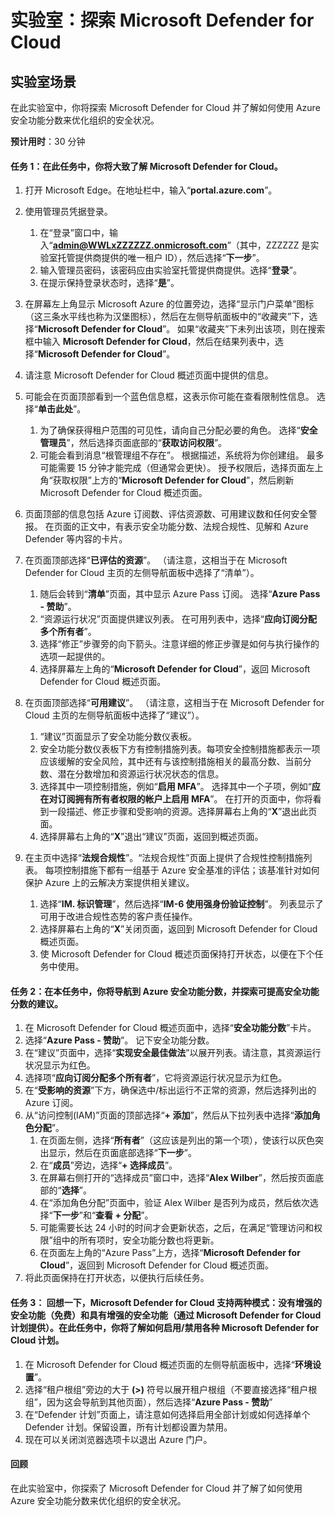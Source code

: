 ﻿---
lab:
    title: '探索 Microsoft Defender for Cloud'
    module: '模块 3 第 2 课：描述 Microsoft 安全解决方案的功能：描述 Azure 安全管理功能'
---

# 实验室：探索 Microsoft Defender for Cloud

## 实验室场景
在此实验室中，你将探索 Microsoft Defender for Cloud 并了解如何使用 Azure 安全功能分数来优化组织的安全状况。

**预计用时**：30 分钟

#### 任务 1：在此任务中，你将大致了解 Microsoft Defender for Cloud。
1.	打开 Microsoft Edge。在地址栏中，输入“**portal.azure.com**”。

1. 使用管理员凭据登录。
    1. 在“登录”窗口中，输入“**admin@WWLxZZZZZZ.onmicrosoft.com**”（其中，ZZZZZZ 是实验室托管提供商提供的唯一租户 ID），然后选择“**下一步**”。
    1. 输入管理员密码，该密码应由实验室托管提供商提供。选择“**登录**”。
    1. 在提示保持登录状态时，选择“**是**”。

1. 在屏幕左上角显示 Microsoft Azure 的位置旁边，选择“显示门户菜单”图标（这三条水平线也称为汉堡图标），然后在左侧导航面板中的“收藏夹”下，选择“**Microsoft Defender for Cloud**”。  如果“收藏夹”下未列出该项，则在搜索框中输入 **Microsoft Defender for Cloud**，然后在结果列表中，选择“**Microsoft Defender for Cloud**”。

1. 请注意 Microsoft Defender for Cloud 概述页面中提供的信息。  

1. 可能会在页面顶部看到一个蓝色信息框，这表示你可能在查看限制性信息。  选择“**单击此处**”。
    1. 为了确保获得租户范围的可见性，请向自己分配必要的角色。  选择“**安全管理员**”，然后选择页面底部的“**获取访问权限**”。
    1. 可能会看到消息“根管理组不存在”。  根据描述，系统将为你创建组。  最多可能需要 15 分钟才能完成（但通常会更快）。  授予权限后，选择页面左上角“获取权限”上方的“**Microsoft Defender for Cloud**”，然后刷新 Microsoft Defender for Cloud 概述页面。

1. 页面顶部的信息包括 Azure 订阅数、评估资源数、可用建议数和任何安全警报。  在页面的正文中，有表示安全功能分数、法规合规性、见解和 Azure Defender 等内容的卡片。  

1. 在页面顶部选择“**已评估的资源**”。  （请注意，这相当于在 Microsoft Defender for Cloud 主页的左侧导航面板中选择了“清单”）。
    1. 随后会转到“**清单**”页面，其中显示 Azure Pass 订阅。  选择“**Azure Pass - 赞助**”。
    1. “资源运行状况”页面提供建议列表。  在可用列表中，选择“**应向订阅分配多个所有者**”。
    1. 选择“修正”步骤旁的向下箭头。注意详细的修正步骤是如何与执行操作的选项一起提供的。  
    1. 选择屏幕左上角的“**Microsoft Defender for Cloud**”，返回 Microsoft Defender for Cloud 概述页面。

1. 在页面顶部选择“**可用建议**”。  （请注意，这相当于在 Microsoft Defender for Cloud 主页的左侧导航面板中选择了“建议”）。
    1. “建议”页面显示了安全功能分数仪表板。
    1. 安全功能分数仪表板下方有控制措施列表。每项安全控制措施都表示一项应该缓解的安全风险，其中还有与该控制措施相关的最高分数、当前分数、潜在分数增加和资源运行状况状态的信息。  
    1. 选择其中一项控制措施，例如“**启用 MFA**”。  选择其中一个子项，例如“**应在对订阅拥有所有者权限的帐户上启用 MFA**”。  在打开的页面中，你将看到一段描述、修正步骤和受影响的资源。选择屏幕右上角的“**X**”退出此页面。
    1. 选择屏幕右上角的“**X**”退出“建议”页面，返回到概述页面。

1. 在主页中选择“**法规合规性**”。“法规合规性”页面上提供了合规性控制措施列表。  每项控制措施下都有一组基于 Azure 安全基准的评估；该基准针对如何保护 Azure 上的云解决方案提供相关建议。
    1. 选择“**IM. 标识管理**”，然后选择“**IM-6 使用强身份验证控制**”。  列表显示了可用于改进合规性态势的客户责任操作。
    1. 选择屏幕右上角的“**X**”关闭页面，返回到 Microsoft Defender for Cloud 概述页面。 
    1. 使 Microsoft Defender for Cloud 概述页面保持打开状态，以便在下个任务中使用。


#### 任务 2：在本任务中，你将导航到 Azure 安全功能分数，并探索可提高安全功能分数的建议。 

1. 在 Microsoft Defender for Cloud 概述页面中，选择“**安全功能分数**”卡片。
1. 选择“**Azure Pass - 赞助**”。  记下安全功能分数。
1. 在“建议”页面中，选择“**实现安全最佳做法**”以展开列表。请注意，其资源运行状况显示为红色。
1. 选择项“**应向订阅分配多个所有者**”，它将资源运行状况显示为红色。 
1. 在“**受影响的资源**”下方，确保选中/标出运行不正常的资源，然后选择列出的 Azure 订阅。
1. 从“访问控制(IAM)”页面的顶部选择“**+ 添加**”，然后从下拉列表中选择“**添加角色分配**”。
    1. 在页面左侧，选择“**所有者**”（这应该是列出的第一个项），使该行以灰色突出显示，然后在页面底部选择“**下一步**”。
    1. 在“**成员**”旁边，选择“**+ 选择成员**”。 
    1. 在屏幕右侧打开的“选择成员”窗口中，选择“**Alex Wilber**”，然后按页面底部的“**选择**”。  
    1. 在“添加角色分配”页面中，验证 Alex Wilber 是否列为成员，然后依次选择“**下一步**”和“**查看 + 分配**”。
    1. 可能需要长达 24 小时的时间才会更新状态，之后，在满足“管理访问和权限”组中的所有项时，安全功能分数也将更新。
    1. 在页面左上角的“Azure Pass”上方，选择“**Microsoft Defender for Cloud**”，返回到 Microsoft Defender for Cloud 概述页面。
1. 将此页面保持在打开状态，以便执行后续任务。


#### 任务 3：  回想一下，Microsoft Defender for Cloud 支持两种模式：没有增强的安全功能（免费）和具有增强的安全功能（通过 Microsoft Defender for Cloud 计划提供）。在此任务中，你将了解如何启用/禁用各种 Microsoft Defender for Cloud 计划。

1.	在 Microsoft Defender for Cloud 概述页面的左侧导航面板中，选择“**环境设置**”。
1. 选择“租户根组”旁边的大于 **(>)** 符号以展开租户根组（不要直接选择“租户根组”，因为这会导航到其他页面），然后选择“**Azure Pass - 赞助**”
1.	在“Defender 计划”页面上，请注意如何选择启用全部计划或如何选择单个 Defender 计划。保留设置，所有计划都设置为禁用。
1.	现在可以关闭浏览器选项卡以退出 Azure 门户。


#### 回顾
在此实验室中，你探索了 Microsoft Defender for Cloud 并了解了如何使用 Azure 安全功能分数来优化组织的安全状况。
